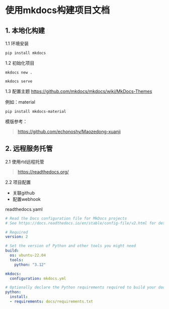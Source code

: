 # 使用mkdocs构建项目文档 

## 1. 本地化构建

1.1 环境安装

```
pip install mkdocs
```

1.2 初始化项目

```
mkdocs new .

mkdocs serve
```

1.3 配置主题
https://github.com/mkdocs/mkdocs/wiki/MkDocs-Themes

例如：material

```
pip install mkdocs-material
```

模版参考：

> https://github.com/echonoshy/Maozedong-xuanji




## 2. 远程服务托管

2.1 使用rtd远程托管

> https://readthedocs.org/

2.2 项目配置

- 关联github
- 配置webhook

readthedocs.yaml
```yaml
# Read the Docs configuration file for MkDocs projects
# See https://docs.readthedocs.io/en/stable/config-file/v2.html for details

# Required
version: 2

# Set the version of Python and other tools you might need
build:
  os: ubuntu-22.04
  tools:
    python: "3.12"

mkdocs:
  configuration: mkdocs.yml

# Optionally declare the Python requirements required to build your docs
python:
  install:
  - requirements: docs/requirements.txt
```